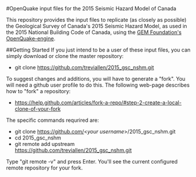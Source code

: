 #OpenQuake input files for the 2015 Seismic Hazard Model of Canada

This repository provides the input files to replicate (as closely as possible) the Geological Survey of Canada's 2015 Seismic Hazard Model, as used in the 2015 National Building Code of Canada, using the [GEM Foundation's OpenQuake-engine](https://github.com/gem).

##Getting Started
If you just intend to be a user of these input files, you can simply download or clone the master repository:

* git clone https://github.com/treviallen/2015_gsc_nshm.git

To suggest changes and additions, you will have to generate a "fork".  You will need a github user profile to do this. The following web-page describes how to "fork" a repository:

* https://help.github.com/articles/fork-a-repo/#step-2-create-a-local-clone-of-your-fork
 
The specific commands requrired are:

* git clone https://github.com/<_your username_>/2015_gsc_nshm.git
* cd 2015_gsc_nshm
* git remote add upstream https://github.com/treviallen/2015_gsc_nshm.git

Type "git remote -v" and press Enter. You'll see the current configured remote repository for your fork.
